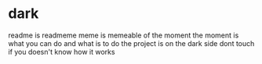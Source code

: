 # dark
readme is readmeme
meme is memeable of the moment
the moment is what you can do
and what is to do
the project is on the dark side
dont touch if you doesn't know how it works
